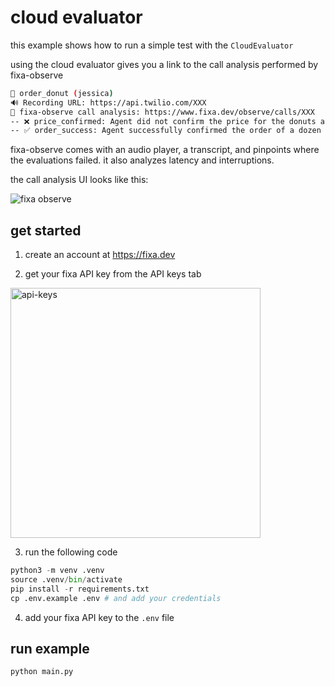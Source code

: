 # cloud evaluator

this example shows how to run a simple test with the `CloudEvaluator`

using the cloud evaluator gives you a link to the call analysis performed by fixa-observe

```bash
🎯 order_donut (jessica)
🔊 Recording URL: https://api.twilio.com/XXX
🔗 fixa-observe call analysis: https://www.fixa.dev/observe/calls/XXX
-- ❌ price_confirmed: Agent did not confirm the price for the donuts and coffee order.
-- ✅ order_success: Agent successfully confirmed the order of a dozen donuts and a coffee.
```

fixa-observe comes with an audio player, a transcript, and pinpoints where the evaluations failed. it also analyzes latency and interruptions.

the call analysis UI looks like this:

![fixa observe](../../.github/assets/fixa-observe.png)

## get started

1. create an account at https://fixa.dev

2. get your fixa API key from the API keys tab

<img src="../../.github/assets/api-keys.png" alt="api-keys" width="400"/>

3. run the following code

```python
python3 -m venv .venv
source .venv/bin/activate
pip install -r requirements.txt
cp .env.example .env # and add your credentials
```

4. add your fixa API key to the `.env` file

## run example

```python
python main.py
```
